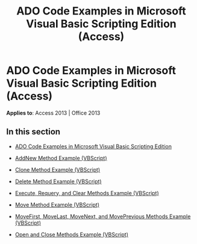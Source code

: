 ﻿---
title: ADO Code Examples in Microsoft Visual Basic Scripting Edition (Access)
TOCTitle: ADO Code Examples in Microsoft Visual Basic Scripting Edition
ms:assetid: f9e39f43-e467-4860-95c5-353a721af778
ms:mtpsurl: https://msdn.microsoft.com/en-us/library/JJ250272(v=office.15)
ms:contentKeyID: 48548824
ms.date: 09/18/2015
mtps_version: v=office.15
---

# ADO Code Examples in Microsoft Visual Basic Scripting Edition (Access)


**Applies to**: Access 2013 | Office 2013

## In this section

  - [ADO Code Examples in Microsoft Visual Basic Scripting Edition](ado-code-examples-in-microsoft-visual-basic-scripting-edition.md)

  - [AddNew Method Example (VBScript)](addnew-method-example-vbscript.md)

  - [Clone Method Example (VBScript)](clone-method-example-vbscript.md)

  - [Delete Method Example (VBScript)](delete-method-example-vbscript.md)

  - [Execute, Requery, and Clear Methods Example (VBScript)](execute-requery-and-clear-methods-example-vbscript.md)

  - [Move Method Example (VBScript)](move-method-example-vbscript.md)

  - [MoveFirst, MoveLast, MoveNext, and MovePrevious Methods Example (VBScript)](movefirst-movelast-movenext-and-moveprevious-methods-example-vbscript.md)

  - [Open and Close Methods Example (VBScript)](open-and-close-methods-example-vbscript.md)

